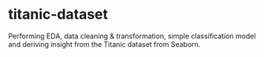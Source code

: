 # titanic-dataset
Performing EDA, data cleaning &amp; transformation, simple classification model and deriving insight from the Titanic dataset from Seaborn. 
